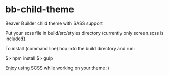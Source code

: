 # bb-child-theme
Beaver Builder child theme with SASS support

Put your scss file in build/src/styles directory (currently only screen.scss is included).

To install (command line) hop into the build directory and run:

$> npm install
$> gulp

Enjoy using SCSS while working on your theme :)




